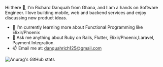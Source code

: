 Hi there 👋, 
I'm Richard Danquah from Ghana, and I am a hands on Software Engineer.  I love building mobile, web and backend services and enjoy discussing new product ideas.



- 🌱 I’m currently learning more about Functional Programming like Elixir/Phoenix
- 💬 Ask me anything about Ruby on Rails, Flutter, Elixir/Phoenix,Laravel, Payment Integration.
- 📫 Email me at: danquahrich125@gmail.com



![Anurag's GitHub stats](https://github-readme-stats.vercel.app/api?username=richarddanquah&count_private=true&show_icons=true&theme=radical)




<!--
**richarddanquah/richarddanquah** is a ✨ _special_ ✨ repository because its `README.md` (this file) appears on your GitHub profile.

Here are some ideas to get you started:

- 🔭 I’m currently working on ...
- 🌱 I’m currently learning ...
- 👯 I’m looking to collaborate on ...
- 🤔 I’m looking for help with ...
- 💬 Ask me about ...
- 📫 How to reach me: ...
- 😄 Pronouns: ...
- ⚡ Fun fact: ...
-->
